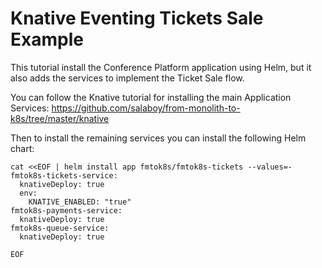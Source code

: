 # Knative Eventing Tickets Sale Example

This tutorial install the Conference Platform application using Helm, but it also adds the services to implement the Ticket Sale flow. 

You can follow the Knative tutorial for installing the main Application Services: https://github.com/salaboy/from-monolith-to-k8s/tree/master/knative

Then to install the remaining services you can install the following Helm chart:

```
cat <<EOF | helm install app fmtok8s/fmtok8s-tickets --values=-
fmtok8s-tickets-service:
  knativeDeploy: true
  env:
    KNATIVE_ENABLED: "true"
fmtok8s-payments-service:
  knativeDeploy: true
fmtok8s-queue-service:
  knativeDeploy: true

EOF
```


